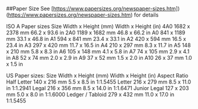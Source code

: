 ##Paper Size
See [https://www.papersizes.org/newspaper-sizes.htm])(https://www.papersizes.org/newspaper-sizes.htm) for details

ISO A Paper sizes
Size	Width x Height (mm)	Width x Height (in)
4A0	1682 x 2378 mm	66.2 x 93.6 in
2A0	1189 x 1682 mm	46.8 x 66.2 in
A0	841 x 1189 mm	33.1 x 46.8 in
A1	594 x 841 mm	23.4 x 33.1 in
A2	420 x 594 mm	16.5 x 23.4 in
A3	297 x 420 mm	11.7 x 16.5 in
A4	210 x 297 mm	8.3 x 11.7 in
A5	148 x 210 mm	5.8 x 8.3 in
A6	105 x 148 mm	4.1 x 5.8 in
A7	74 x 105 mm	2.9 x 4.1 in
A8	52 x 74 mm	2.0 x 2.9 in
A9	37 x 52 mm	1.5 x 2.0 in
A10	26 x 37 mm	1.0 x 1.5 in

US Paper sizes:
Size	Width x Height (mm)	Width x Height (in)	Aspect Ratio
Half Letter	140 x 216 mm	5.5 x 8.5 in	1:1.5455
Letter	216 x 279 mm	8.5 x 11.0 in	1:1.2941
Legal	216 x 356 mm	8.5 x 14.0 in	1:1.6471
Junior Legal	127 x 203 mm	5.0 x 8.0 in	1:1.6000
Ledger / Tabloid	279 x 432 mm	11.0 x 17.0 in	1:1.5455
